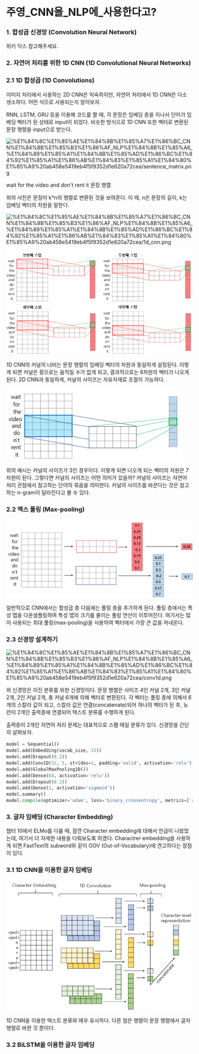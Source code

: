 # 주영_CNN을_NLP에_사용한다고?

### 1. 합성곱 신경망 (Convolution Neural Network)

위키 닥스 참고해주세요.

### 2. 자연어 처리를 위한 1D CNN (1D Convolutional Neural Networks)

### 2.1 1D 합성곱 (1D Convolutions)

이미지 처리에서 사용하는 2D CNN은 익숙하지만, 자연어 처리에서 1D CNN은 다소 생소하다. 어떤 식으로 사용되는지 알아보자.

RNN, LSTM, GRU 등을 이용해 코드를 짤 때, 각 문장은 임베딩 층을 지나서 단어가 임베딩 벡터가 된 상태로 input이 되었다. 비슷한 방식으로 1D CNN 또한 벡터로 변환된 문장 행렬을 input으로 받는다. 

 

![%E1%84%8C%E1%85%AE%E1%84%8B%E1%85%A7%E1%86%BC_CNN%E1%84%8B%E1%85%B3%E1%86%AF_NLP%E1%84%8B%E1%85%A6_%E1%84%89%E1%85%A1%E1%84%8B%E1%85%AD%E1%86%BC%E1%84%92%E1%85%A1%E1%86%AB%E1%84%83%E1%85%A1%E1%84%80%E1%85%A9%20ab458e5419eb4f5f9352d1e620a72cea/sentence_matrix.png](%E1%84%8C%E1%85%AE%E1%84%8B%E1%85%A7%E1%86%BC_CNN%E1%84%8B%E1%85%B3%E1%86%AF_NLP%E1%84%8B%E1%85%A6_%E1%84%89%E1%85%A1%E1%84%8B%E1%85%AD%E1%86%BC%E1%84%92%E1%85%A1%E1%86%AB%E1%84%83%E1%85%A1%E1%84%80%E1%85%A9%20ab458e5419eb4f5f9352d1e620a72cea/sentence_matrix.png)

wait for the video and don't rent it 문장 행렬

위의 사진은 문장이 k*n의 행렬로 변환된 것을 보여준다. 이 때, n은 문장의 길이, k는 임베딩 벡터의 차원을 말한다.

![%E1%84%8C%E1%85%AE%E1%84%8B%E1%85%A7%E1%86%BC_CNN%E1%84%8B%E1%85%B3%E1%86%AF_NLP%E1%84%8B%E1%85%A6_%E1%84%89%E1%85%A1%E1%84%8B%E1%85%AD%E1%86%BC%E1%84%92%E1%85%A1%E1%86%AB%E1%84%83%E1%85%A1%E1%84%80%E1%85%A9%20ab458e5419eb4f5f9352d1e620a72cea/1d_cnn.png](%E1%84%8C%E1%85%AE%E1%84%8B%E1%85%A7%E1%86%BC_CNN%E1%84%8B%E1%85%B3%E1%86%AF_NLP%E1%84%8B%E1%85%A6_%E1%84%89%E1%85%A1%E1%84%8B%E1%85%AD%E1%86%BC%E1%84%92%E1%85%A1%E1%86%AB%E1%84%83%E1%85%A1%E1%84%80%E1%85%A9%20ab458e5419eb4f5f9352d1e620a72cea/1d_cnn.png)

![%E1%84%8C%E1%85%AE%E1%84%8B%E1%85%A7%E1%86%BC_CNN%E1%84%8B%E1%85%B3%E1%86%AF_NLP%E1%84%8B%E1%85%A6_%E1%84%89%E1%85%A1%E1%84%8B%E1%85%AD%E1%86%BC%E1%84%92%E1%85%A1%E1%86%AB%E1%84%83%E1%85%A1%E1%84%80%E1%85%A9%20ab458e5419eb4f5f9352d1e620a72cea/%EB%84%A4%EB%B2%88%EC%A7%B8%EC%8A%A4%ED%85%9D.png](%E1%84%8C%E1%85%AE%E1%84%8B%E1%85%A7%E1%86%BC_CNN%E1%84%8B%E1%85%B3%E1%86%AF_NLP%E1%84%8B%E1%85%A6_%E1%84%89%E1%85%A1%E1%84%8B%E1%85%AD%E1%86%BC%E1%84%92%E1%85%A1%E1%86%AB%E1%84%83%E1%85%A1%E1%84%80%E1%85%A9%20ab458e5419eb4f5f9352d1e620a72cea/%EB%84%A4%EB%B2%88%EC%A7%B8%EC%8A%A4%ED%85%9D.png)

1D CNN의 커널의 너비는 문장 행렬의 임베딩 벡터의 차원과 동일하게 설정된다. 이렇게 되면 커널은 횡으로는 움직일 수가 없게 되고, 결과적으로는 8차원의 벡터가 나오게 된다. 2D CNN과 동일하게, 커널의 사이즈는 자유자재로 조절이 가능하다.

![%E1%84%8C%E1%85%AE%E1%84%8B%E1%85%A7%E1%86%BC_CNN%E1%84%8B%E1%85%B3%E1%86%AF_NLP%E1%84%8B%E1%85%A6_%E1%84%89%E1%85%A1%E1%84%8B%E1%85%AD%E1%86%BC%E1%84%92%E1%85%A1%E1%86%AB%E1%84%83%E1%85%A1%E1%84%80%E1%85%A9%20ab458e5419eb4f5f9352d1e620a72cea/%EC%BB%A4%EB%84%903.png](%E1%84%8C%E1%85%AE%E1%84%8B%E1%85%A7%E1%86%BC_CNN%E1%84%8B%E1%85%B3%E1%86%AF_NLP%E1%84%8B%E1%85%A6_%E1%84%89%E1%85%A1%E1%84%8B%E1%85%AD%E1%86%BC%E1%84%92%E1%85%A1%E1%86%AB%E1%84%83%E1%85%A1%E1%84%80%E1%85%A9%20ab458e5419eb4f5f9352d1e620a72cea/%EC%BB%A4%EB%84%903.png)

위의 예시는 커널의 사이즈가 3인 경우이다. 이렇게 되면 나오게 되는 벡터의 차원은 7차원이 된다. 그렇다면 커널의 사이즈는 어떤 의미가 있을까? 커널의 사이즈는 자연어 처리 관점에서 참고하는 단어의 묶음을 의미한다. 커널의 사이즈를 바꾼다는 것은 참고하는 n-gram이 달라진다고 볼 수 있다.

### 2.2 맥스 풀링 (Max-pooling)

![%E1%84%8C%E1%85%AE%E1%84%8B%E1%85%A7%E1%86%BC_CNN%E1%84%8B%E1%85%B3%E1%86%AF_NLP%E1%84%8B%E1%85%A6_%E1%84%89%E1%85%A1%E1%84%8B%E1%85%AD%E1%86%BC%E1%84%92%E1%85%A1%E1%86%AB%E1%84%83%E1%85%A1%E1%84%80%E1%85%A9%20ab458e5419eb4f5f9352d1e620a72cea/%EB%A7%A5%EC%8A%A4%ED%92%80%EB%A7%81.png](%E1%84%8C%E1%85%AE%E1%84%8B%E1%85%A7%E1%86%BC_CNN%E1%84%8B%E1%85%B3%E1%86%AF_NLP%E1%84%8B%E1%85%A6_%E1%84%89%E1%85%A1%E1%84%8B%E1%85%AD%E1%86%BC%E1%84%92%E1%85%A1%E1%86%AB%E1%84%83%E1%85%A1%E1%84%80%E1%85%A9%20ab458e5419eb4f5f9352d1e620a72cea/%EB%A7%A5%EC%8A%A4%ED%92%80%EB%A7%81.png)

일반적으로 CNN에서는 합성곱 층 다음에는 풀링 층을 추가하게 된다. 풀링 층에서는 특성 맵을 다운샘플링하여 특성 맵의 크기를 줄이는 풀링 연산이 이루어진다. 여기서는 많이 사용되는 최대  풀링(max-pooling)을 사용하여 벡터에서 가장 큰 값을 꺼내온다.

### 2.3 신경망 설계하기

![%E1%84%8C%E1%85%AE%E1%84%8B%E1%85%A7%E1%86%BC_CNN%E1%84%8B%E1%85%B3%E1%86%AF_NLP%E1%84%8B%E1%85%A6_%E1%84%89%E1%85%A1%E1%84%8B%E1%85%AD%E1%86%BC%E1%84%92%E1%85%A1%E1%86%AB%E1%84%83%E1%85%A1%E1%84%80%E1%85%A9%20ab458e5419eb4f5f9352d1e620a72cea/conv1d.png](%E1%84%8C%E1%85%AE%E1%84%8B%E1%85%A7%E1%86%BC_CNN%E1%84%8B%E1%85%B3%E1%86%AF_NLP%E1%84%8B%E1%85%A6_%E1%84%89%E1%85%A1%E1%84%8B%E1%85%AD%E1%86%BC%E1%84%92%E1%85%A1%E1%86%AB%E1%84%83%E1%85%A1%E1%84%80%E1%85%A9%20ab458e5419eb4f5f9352d1e620a72cea/conv1d.png)

위 신경망은 이진 분류를 위한 신경망이다. 문장 행렬은 사이즈 4인 커널 2개, 3인 커널 2개, 2인 커널 2개, 총 커널 6개에 의해 벡터로 변환된다. 각 벡터는 풀링 층에 의해서 6개의 스칼라 값이 되고, 스칼라 값은 연결(concatenate)되어 하나의 벡터가 된 후, 뉴런이 2개인 출력층에 연결되어 텍스트 분류를 수행하게 된다.

출력층이 2개인 자연어 처리 문제는 대표적으로 스팸 메일 분류가 있다. 신경망을 간단히 살펴보자. 

```python
model = Sequential()
model.add(Embedding(vocab_size, 32))
model.add(Dropout(0.2))
model.add(Conv1D(32, 5, strides=1, padding='valid', activation='relu'))
model.add(GlobalMaxPooling1D())
model.add(Dense(64, activation='relu'))
model.add(Dropout(0.2))
model.add(Dense(1, activation='sigmoid'))
model.summary()
model.compile(optimizer='adam', loss='binary_crossentropy', metrics=['acc'])
```

### 3. 글자 임베딩 (Character Embedding)

챕터 10에서 ELMo를 다룰 때, 잠깐 Character embedding에 대해서 언급이 나왔었는데, 여기서 더 자세한 내용을 다뤄보도록 하겠다. Charactrer embedding을 사용하게 되면 FastText의 subword와 같이 OOV (Out-of-Vocabulary)에 견고하다는 장점이 있다. 

### 3.1 1D CNN을 이용한 글자 임베딩

![%E1%84%8C%E1%85%AE%E1%84%8B%E1%85%A7%E1%86%BC_CNN%E1%84%8B%E1%85%B3%E1%86%AF_NLP%E1%84%8B%E1%85%A6_%E1%84%89%E1%85%A1%E1%84%8B%E1%85%AD%E1%86%BC%E1%84%92%E1%85%A1%E1%86%AB%E1%84%83%E1%85%A1%E1%84%80%E1%85%A9%20ab458e5419eb4f5f9352d1e620a72cea/%EC%BA%A1%EC%B2%981.png](%E1%84%8C%E1%85%AE%E1%84%8B%E1%85%A7%E1%86%BC_CNN%E1%84%8B%E1%85%B3%E1%86%AF_NLP%E1%84%8B%E1%85%A6_%E1%84%89%E1%85%A1%E1%84%8B%E1%85%AD%E1%86%BC%E1%84%92%E1%85%A1%E1%86%AB%E1%84%83%E1%85%A1%E1%84%80%E1%85%A9%20ab458e5419eb4f5f9352d1e620a72cea/%EC%BA%A1%EC%B2%981.png)

1D CNN을 이용한 텍스트 분류와 매우 유사하다. 다른 점은 행렬이 문장 행렬에서 글자 행렬로 바뀐 것 뿐이다. 

### 3.2 BiLSTM을 이용한 글자 임베딩